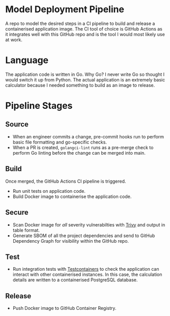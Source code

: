 # Model Deployment Pipeline
A repo to model the desired steps in a CI pipeline to build and release a containerised application image.
The CI tool of choice is GitHub Actions as it integrates well with this GitHub repo and is the tool I would most likely use at work.

# Language
The application code is written in Go. Why Go? I never write Go so thought I would switch it up from Python.
The actual application is an extremely basic calculator because I needed something to build as an image to release.

# Pipeline Stages
## Source
- When an engineer commits a change, pre-commit hooks run to perform basic file formatting and go-specific checks.
- When a PR is created, `golangci-lint` runs as a pre-merge check to perform Go linting before the change can be merged into main.

## Build
Once merged, the GitHub Actions CI pipeline is triggered.
- Run unit tests on application code.
- Build Docker image to containerise the application code.

## Secure
- Scan Docker image for _all_ severity vulnerabilties with [Trivy](https://trivy.dev/) and output in table format.
- Generate SBOM of all the project dependencies and send to GitHub Dependency Graph for visibility within the GitHub repo.

## Test
- Run integration tests with [Testcontainers](https://testcontainers.com/) to check the application can interact with other containerised instances. In this case, the calculation details are written to a containerised PostgreSQL database.

## Release
- Push Docker image to GitHub Container Registry.
